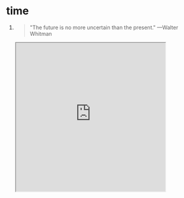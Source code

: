 # time
1. >"The future is no more uncertain than the present." —Walter Whitman
	
	<iframe src="https://www.instagram.com/p/CGdk1EugiiX/" width="400" height="400" />